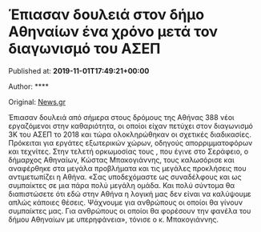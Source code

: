 
# Έπιασαν δουλειά στον δήμο Αθηναίων ένα χρόνο μετά τον διαγωνισμό του ΑΣΕΠ

Published at: **2019-11-01T17:49:21+00:00**

Author: ****

Original: [News.gr](https://www.news.gr/ellada/article/2015171/epiasan-doulia-ston-dimo-athineon-ena-chrono-meta-ton-diagonismo-tou-asep.html)

Έπιασαν δουλειά από σήμερα στους δρόμους της Αθήνας 388 νέοι εργαζόμενοι στην καθαριότητα, οι οποίοι είχαν πετύχει στον διαγωνισμό 3Κ του ΑΣΕΠ το 2018 και τώρα ολοκληρώθηκαν οι σχετικές διαδικασίες.
Πρόκειται για εργάτες εξωτερικών χώρων, οδηγούς απορριμματοφόρων και τεχνίτες. Στην τελετή ορκωμοσίας τους , που έγινε στο Σεράφειο, ο δήμαρχος Αθηναίων, Κώστας Μπακογιάννης, τους καλωσόρισε και αναφέρθηκε στα μεγάλα προβλήματα και τις μεγάλες προκλήσεις που αντιμετωπίζει η Αθήνα.
«Σας υποδεχόμαστε ως συναδέλφους και ως συμπαίκτες σε μια πάρα πολύ μεγάλη ομάδα. Και πολύ σύντομα θα διαπιστώσετε ότι εδώ στην Αθήνα η λογική μας δεν είναι να καλύψουμε απλώς κάποιες θέσεις. Ψάχνουμε για ανθρώπους οι οποίοι θα γίνουν συμπαίκτες μας. Για ανθρώπους οι οποίοι θα φορέσουν την φανέλα του δήμου Αθηναίων με υπερηφάνεια», τόνισε ο κ. Μπακογιάννης.
